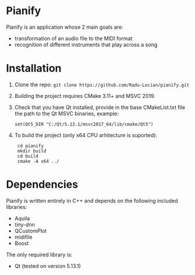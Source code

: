 ﻿# Pianify
Pianify is an application whose 2 main goals are:
- transformation of an audio file to the MIDI format
- recognition of different instruments that play across a song

# Installation

 1. Clone the repo: `git clone https://github.com/Radu-Lucian/pianify.git`
 2. Building the project requires CMake 3.11+ and MSVC 2019.
 3. Check that you have Qt installed, provide in the base CMakeList.txt file the path to the Qt MSVC binaries, example:
  
        set(Qt5_DIR "C:/Qt/5.13.1/msvc2017_64/lib/cmake/Qt5")

 4. To build the project (only x64 CPU arhitecture is suported):

		 cd pianify
		 mkdir build
		 cd build  
		 cmake -A x64 ../

# Dependencies
Pianify is written entirely in C++ and depends on the following included libraries:

 - Aquila
 - tiny-dnn
 - QCustomPlot 
 - midifile
 - Boost

The only required library is:
 - Qt (tested on version 5.13.1)
